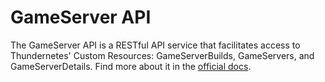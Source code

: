 # GameServer API

The GameServer API is a RESTful API service that facilitates access to Thundernetes' Custom Resources: GameServerBuilds, GameServers, and GameServerDetails. Find more about it in the [official docs](https://playfab.github.io/thundernetes/gameserverapi/README.html).
